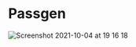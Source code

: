 # Passgen

![Screenshot 2021-10-04 at 19 16 18](https://user-images.githubusercontent.com/22290070/135887093-a24fc4a5-6431-4ce4-9c9d-09fa09d743a0.png)
